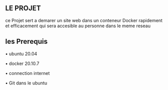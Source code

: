 ## LE PROJET

ce Projet sert a demarer un site web dans un conteneur Docker 
rapidement et efficacement qui sera accesible au personne dans le meme reseau

## les Prerequis
• ubuntu 20.04

• docker 20.10.7

• connection internet  

• Git dans le ubuntu 
